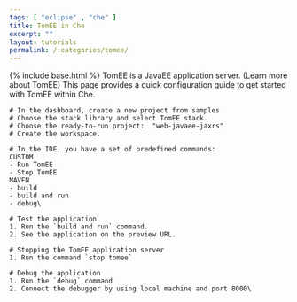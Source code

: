 ```yaml
---
tags: [ "eclipse" , "che" ]
title: TomEE in Che
excerpt: ""
layout: tutorials
permalink: /:categories/tomee/
---
```

{% include base.html %}
TomEE is a JavaEE application server. (Learn more about TomEE) This page provides a quick configuration guide to get started with TomEE within Che.  
```text  
# In the dashboard, create a new project from samples
# Choose the stack library and select TomEE stack.
# Choose the ready-to-run project:  "web-javaee-jaxrs"
# Create the workspace.
```

```text  
# In the IDE, you have a set of predefined commands:
CUSTOM
- Run TomEE
- Stop TomEE
MAVEN
- build
- build and run
- debug\
```

```text  
# Test the application
1. Run the `build and run` command.
2. See the application on the preview URL.

# Stopping the TomEE application server
1. Run the command `stop tomee`

# Debug the application
1. Run the `debug` command
2. Connect the debugger by using local machine and port 8000\
```

